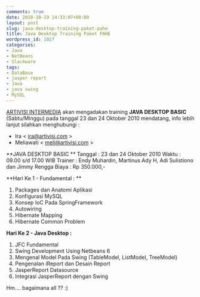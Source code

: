 ```yaml
---
comments: true
date: 2010-10-19 14:33:07+00:00
layout: post
slug: java-desktop-training-paket-pahe
title: Java Desktop Training Paket PAHE
wordpress_id: 1027
categories:
- Java
- NetBeans
- Slackware
tags:
- DataBase
- jasper report
- Java
- java swing
- MySQL
---
```


[ARTIVISI INTERMEDIA](http://artivisi.com) akan mengadakan training **JAVA DESKTOP BASIC** (Sabtu/Minggu) pada tanggal 23 dan 24 Oktober 2010 mendatang, info lebih lanjut silahkan menghubungi :
- Ira < ira@artivisi.com >
- Meliawati < meli@artivisi.com >
 
**JAVA DESKTOP BASIC **
Tanggal : 23 dan 24 Oktober 2010
Waktu : 09.00 s/d 17.00 WIB 
Trainer : Endy Muhardin, Martinus Ady H, Adi Sulistiono dan Jimmy Rengga
Biaya : Rp 350.000,-
 
**Hari Ke 1 - Fundamental :  **
1. Packages dan Anatomi Aplikasi  
2. Konfigurasi MySQL  
3. Konsep IoC Pada SpringFramework  
4. Autowiring  
5. Hibernate Mapping  
6. Hibernate Common Problem
 
**Hari Ke 2 - Java Desktop  :**
1. JFC Fundamental   
2. Swing Development Using Netbeans 6   
3. Mengenal Model Pada Swing (TableModel, ListModel, TreeModel)   
4. Pengenalan iReport dan Desain Report  
5. JasperReport Datasource  
6. Integrasi JasperReport dengan Swing

Hm.... bagaimana all ?? :)
